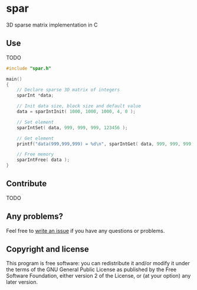  spar
=================================================

3D sparse matrix implementation in C


Use
----------------------
TODO

```C
#include "spar.h"

main()
{
	// Declare sparse 3D matrix of integers
	sparInt *data;

	// Init data size, block size and default value
	data = sparIntInit( 1000, 1000, 1000, 4, 0 );

	// Set element
	sparIntSet( data, 999, 999, 999, 123456 );

	// Get element
	printf("data(999,999,999) = %d\n", sparIntGet( data, 999, 999, 999 ));

	// Free memory
	sparIntFree( data );
}
```

Contribute
----------------------
TODO



Any problems?
-------------
Feel free to [write an issue](https://github.com/B0RJA/sparMatrix/issues) if you have any questions or problems.



Copyright and license
---------------------

This program is free software: you can redistribute it and/or modify it under the terms of the GNU General Public License as published by the Free Software Foundation, either version 2 of the License, or (at your option) any later version.

